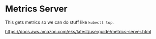 # Metrics Server

This gets metrics so we can do stuff like `kubectl top`.

https://docs.aws.amazon.com/eks/latest/userguide/metrics-server.html

